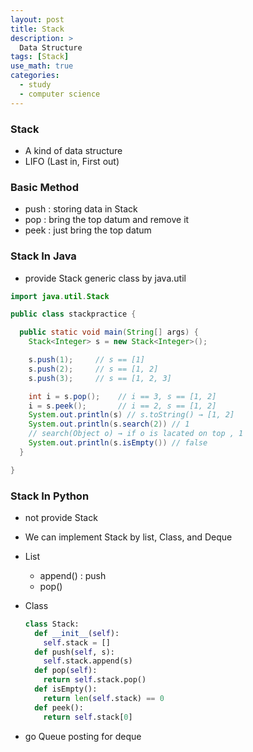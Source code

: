 ```yaml
---
layout: post
title: Stack
description: >
  Data Structure
tags: [Stack]
use_math: true
categories:
  - study
  - computer science
---
```

### Stack
* A kind of data structure
* LIFO (Last in, First out)

### Basic Method
* push : storing data in Stack
* pop : bring the top datum and remove it
* peek : just bring the top datum

### Stack In Java
* provide Stack generic class by java.util

~~~java
import java.util.Stack

public class stackpractice {

  public static void main(String[] args) {
    Stack<Integer> s = new Stack<Integer>();

    s.push(1);     // s == [1]
    s.push(2);     // s == [1, 2]
    s.push(3);     // s == [1, 2, 3]

    int i = s.pop();    // i == 3, s == [1, 2]
    i = s.peek();       // i == 2, s == [1, 2]
    System.out.println(s) // s.toString() → [1, 2]
    System.out.println(s.search(2)) // 1
    // search(Object o) → if o is lacated on top , 1
    System.out.println(s.isEmpty()) // false
  }

}
~~~

### Stack In Python
* not provide Stack
* We can implement Stack by list, Class, and Deque
* List
  * append() : push
  * pop()
* Class
  ~~~python
  class Stack:
    def __init__(self):
      self.stack = []
    def push(self, s):
      self.stack.append(s)
    def pop(self):
      return self.stack.pop()
    def isEmpty():
      return len(self.stack) == 0
    def peek():
      return self.stack[0]

  ~~~

* go Queue posting for deque
